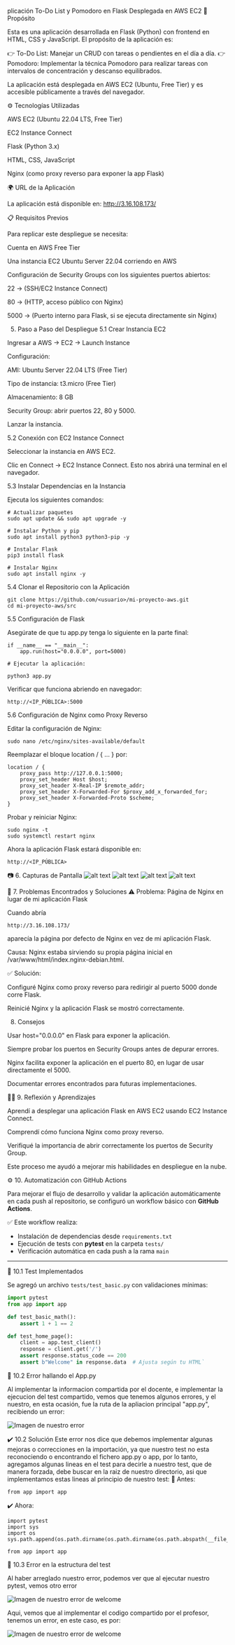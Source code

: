 plicación To-Do List y Pomodoro en Flask Desplegada en AWS EC2
🚀 Propósito

Esta es una aplicación desarrollada en Flask (Python) con frontend en HTML, CSS y JavaScript. El propósito de la aplicación es:

👉 To-Do List: Manejar un CRUD con tareas o pendientes en el día a día.
👉 Pomodoro: Implementar la técnica Pomodoro para realizar tareas con intervalos de concentración y descanso equilibrados.

La aplicación está desplegada en AWS EC2 (Ubuntu, Free Tier) y es accesible públicamente a través del navegador.

⚙️ Tecnologías Utilizadas

AWS EC2 (Ubuntu 22.04 LTS, Free Tier)

EC2 Instance Connect

Flask (Python 3.x)

HTML, CSS, JavaScript

Nginx (como proxy reverso para exponer la app Flask)

🌍 URL de la Aplicación

La aplicación está disponible en:
http://3.16.108.173/

📋 Requisitos Previos

Para replicar este despliegue se necesita:

Cuenta en AWS Free Tier

Una instancia EC2 Ubuntu Server 22.04 corriendo en AWS

Configuración de Security Groups con los siguientes puertos abiertos:

22 → (SSH/EC2 Instance Connect)

80 → (HTTP, acceso público con Nginx)

5000 → (Puerto interno para Flask, si se ejecuta directamente sin Nginx)

5. Paso a Paso del Despliegue
5.1 Crear Instancia EC2

Ingresar a AWS → EC2 → Launch Instance

Configuración:

AMI: Ubuntu Server 22.04 LTS (Free Tier)

Tipo de instancia: t3.micro (Free Tier)

Almacenamiento: 8 GB

Security Group: abrir puertos 22, 80 y 5000.

Lanzar la instancia.

5.2 Conexión con EC2 Instance Connect

Seleccionar la instancia en AWS EC2.

Clic en Connect → EC2 Instance Connect.
Esto nos abrirá una terminal en el navegador.

5.3 Instalar Dependencias en la Instancia

Ejecuta los siguientes comandos:
```
# Actualizar paquetes
sudo apt update && sudo apt upgrade -y

# Instalar Python y pip
sudo apt install python3 python3-pip -y

# Instalar Flask
pip3 install flask

# Instalar Nginx
sudo apt install nginx -y
```
5.4 Clonar el Repositorio con la Aplicación
```
git clone https://github.com/<usuario>/mi-proyecto-aws.git
cd mi-proyecto-aws/src
```
5.5 Configuración de Flask

Asegúrate de que tu app.py tenga lo siguiente en la parte final:
```
if __name__ == "__main__":
    app.run(host="0.0.0.0", port=5000)

# Ejecutar la aplicación:

python3 app.py
```


Verificar que funciona abriendo en navegador:


`http://<IP_PÚBLICA>:5000`

5.6 Configuración de Nginx como Proxy Reverso

Editar la configuración de Nginx:

`sudo nano /etc/nginx/sites-available/default`


Reemplazar el bloque location / { ... } por:
```
location / {
    proxy_pass http://127.0.0.1:5000;
    proxy_set_header Host $host;
    proxy_set_header X-Real-IP $remote_addr;
    proxy_set_header X-Forwarded-For $proxy_add_x_forwarded_for;
    proxy_set_header X-Forwarded-Proto $scheme;
}
```

Probar y reiniciar Nginx:
```
sudo nginx -t
sudo systemctl restart nginx
```

Ahora la aplicación Flask estará disponible en:

`http://<IP_PÚBLICA>`

📷 6. Capturas de Pantalla
![alt text](image-2.png)
![alt text](image-3.png)
![alt text](image-4.png)
![alt text](image-5.png)

🐞 7. Problemas Encontrados y Soluciones
⚠️ Problema: Página de Nginx en lugar de mi aplicación Flask

Cuando abría 

`http://3.16.108.173/` 

aparecía la página por defecto de Nginx en vez de mi aplicación Flask.

Causa: Nginx estaba sirviendo su propia página inicial en /var/www/html/index.nginx-debian.html.

✅ Solución:

Configuré Nginx como proxy reverso para redirigir al puerto 5000 donde corre Flask.

Reinicié Nginx y la aplicación Flask se mostró correctamente.

8. Consejos 

Usar host="0.0.0.0" en Flask para exponer la aplicación.

Siempre probar los puertos en Security Groups antes de depurar errores.

Nginx facilita exponer la aplicación en el puerto 80, en lugar de usar directamente el 5000.

Documentar errores encontrados para futuras implementaciones.

👨‍🏫 9. Reflexión y Aprendizajes

Aprendí a desplegar una aplicación Flask en AWS EC2 usando EC2 Instance Connect.

Comprendí cómo funciona Nginx como proxy reverso.

Verifiqué la importancia de abrir correctamente los puertos de Security Group.

Este proceso me ayudó a mejorar mis habilidades en despliegue en la nube.
                                                
⚙️ 10. Automatización con GitHub Actions

Para mejorar el flujo de desarrollo y validar la aplicación automáticamente en cada push al repositorio, se configuró un workflow básico con **GitHub Actions**.

✅ Este workflow realiza:
- Instalación de dependencias desde `requirements.txt`
- Ejecución de tests con **pytest** en la carpeta `tests/`
- Verificación automática en cada push a la rama `main`


---

🧪 10.1 Test Implementados

Se agregó un archivo `tests/test_basic.py` con validaciones mínimas:

```python
import pytest
from app import app

def test_basic_math():
    assert 1 + 1 == 2

def test_home_page():
    client = app.test_client()
    response = client.get('/')
    assert response.status_code == 200
    assert b"Welcome" in response.data  # Ajusta según tu HTML`
```

📛 10.2 Error hallando el App.py

Al implementar la informacion compartida por el docente, e implementar la ejecucion del test compartido, vemos que tenemos algunos errores, y el nuestro, en esta ocasión, fue la ruta de la apliacion principal "app.py", recibiendo un error: 

![Imagen de nuestro error](./errorimg.png)

✔️ 10.2 Solución
Este error nos dice que debemos implementar algunas mejoras o correcciones en la importación, ya que nuestro test no esta reconociendo o encontrando el fichero app.py o app, por lo tanto, agregamos algunas lineas en el test para decirle a nuestro test, que de manera forzada, debe buscar en la raiz de nuestro directorio, asi que implementamos estas lineas al principio de nuestro test: 
📛 Antes:
```
from app import app
```

✔️ Ahora:
```
import pytest
import sys
import os
sys.path.append(os.path.dirname(os.path.dirname(os.path.abspath(__file__))))

from app import app
```

📛 10.3 Error en la estructura del test

Al haber arreglado nuestro error, podemos ver que al ejecutar nuestro pytest, vemos otro error 

![Imagen de nuestro error de welcome](./error%20del%20welcome.png)

Aqui, vemos que al implementar el codigo compartido por el profesor, tenemos un error, en este caso, es por:

![Imagen de nuestro error de welcome](./error%20del%20welcome.png)
